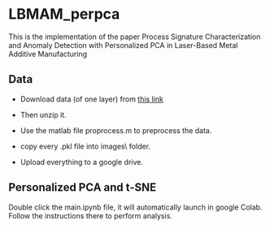 # LBMAM_perpca

This is the implementation of the paper Process Signature Characterization and Anomaly Detection with Personalized PCA in Laser-Based Metal Additive Manufacturing

## Data
- Download data (of one layer) from [this link](https://catalog.data.gov/dataset/in-situ-thermography-of-the-metal-bridge-structures-fabricated-for-the-2018-additive-manuf-275ac)

- Then unzip it.

- Use the matlab file proprocess.m to preprocess the data.

- copy every .pkl file into images\ folder.

- Upload everything to a google drive.

## Personalized PCA and t-SNE

Double click the main.ipynb file, it will automatically launch in google Colab. Follow the instructions there to perform analysis.